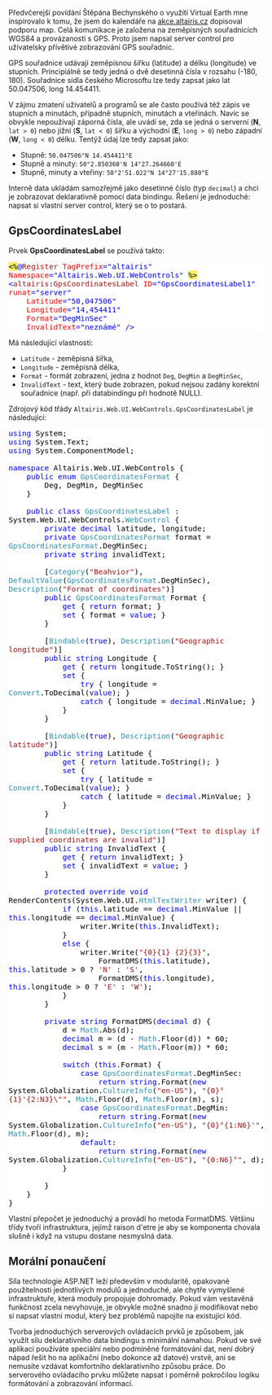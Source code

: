 <!-- dcterms:identifier = aspnetcz#114 -->
<!-- dcterms:title = Server control pro zobrazování GPS souřadnic -->
<!-- dcterms:abstract = Předvčerejší povídání Štěpána Bechynského o využití Virtual Earth mne inspirovalo k tomu, že jsem do kalendáře na akce.altairis.cz dopisoval podporu map. Celá komunikace je založena na zeměpisných souřadnicích WGS84 a provázanosti s GPS. Proto jsem napsal server control pro uživatelsky přívětivé zobrazování GPS souřadnic. -->
<!-- np9:categoryId = 1 -->
<!-- x4w:category = IT -->
<!-- np9:authorId = 1 -->
<!-- np9:authorEmail = michal.valasek@altairis.cz -->
<!-- dcterms:creator = Michal Altair Valášek -->
<!-- dcterms:created = 2006-10-12T01:16:30.427+02:00 -->
<!-- dcterms:dateAccepted = 2006-10-12T01:16:30.427+02:00 -->

 <p>Předvčerejší povídání Štěpána Bechynského o využití Virtual Earth mne inspirovalo k tomu, že jsem do kalendáře na <a href="http://akce.altairis.cz/">akce.altairis.cz</a> dopisoval podporu map. Celá komunikace je založena na zeměpisných souřadnicích WGS84 a provázanosti s GPS. Proto jsem napsal server control pro uživatelsky přívětivé zobrazování GPS souřadnic.</p><p>GPS souřadnice udávají zeměpisnou šířku (latitude) a délku (longitude) ve stupních. Principiálně se tedy jedná o dvě desetinná čísla v rozsahu (-180, 180). Souřadnice sídla českého Microsoftu lze tedy zapsat jako lat 50.047506, long 14.454411.</p><p>V zájmu zmatení uživatelů a programů se ale často používá též zápis ve stupních a minutách, případně stupních, minutách a vteřinách. Navíc se obvykle nepoužívají záporná čísla, ale uvádí se, zda se jedná o serverní (<strong>N</strong>, <code>lat &gt; 0</code>) nebo jižní (<strong>S</strong>, <code>lat &lt; 0</code>) šířku a východní (<strong>E</strong>, <code>long &gt; 0</code>) nebo západní (<strong>W</strong>, <code>long &lt; 0</code>) délku. Tentýž údaj lze tedy zapsat jako:</p><ul><li><span id="ctl00_ContentPlaceHolder1_GpsCoordinatesLabel1">Stupně: <code>50.047506°N 14.454411°E</code></span></li><li><span></span><span id="ctl00_ContentPlaceHolder1_GpsCoordinatesLabel2">Stupně a minuty: <code>50°2.850360'N 14°27.264660'E</code></span></li><li><span></span><span id="ctl00_ContentPlaceHolder1_GpsCoordinatesLabel3">Stupně, minuty a vteřiny: <code>50°2'51.022"N 14°27'15.880"E</code></span></li></ul><p>Interně data ukládám samozřejmě jako desetinné číslo (typ <code>decimal</code>) a chci je zobrazovat deklarativně pomocí data bindingu. Řešení je jednoduché: napsat si vlastní server control, který se o to postará.</p><h2>GpsCoordinatesLabel</h2><p>Prvek <strong>GpsCoordinatesLabel</strong> se používá takto:</p><div style="FONT-SIZE: 11pt; BACKGROUND: white; COLOR: black; FONT-FAMILY: Consolas, Monospace"><p style="MARGIN: 0px"><span style="COLOR: blue"></span><span style="BACKGROUND: #ffee62">&lt;%</span><span style="COLOR: blue">@</span><span style="COLOR: #a31515">Register</span> <span style="COLOR: red">TagPrefix</span><span style="COLOR: blue">="altairis"</span> <span style="COLOR: red">Namespace</span><span style="COLOR: blue">="Altairis.Web.UI.WebControls"</span> <span style="BACKGROUND: #ffee62">%&gt;</span></p><p style="MARGIN: 0px"><span style="COLOR: blue">&lt;</span><span style="COLOR: #a31515">altairis</span><span style="COLOR: blue">:</span><span style="COLOR: #a31515">GpsCoordinatesLabel</span> <span style="COLOR: red">ID</span><span style="COLOR: blue">="GpsCoordinatesLabel1"</span> <span style="COLOR: red">runat</span><span style="COLOR: blue">="server"</span></p><p style="MARGIN: 0px">    <span style="COLOR: red">Latitude</span><span style="COLOR: blue">="50,047506"</span> </p><p style="MARGIN: 0px">    <span style="COLOR: red">Longitude</span><span style="COLOR: blue">="14,454411"</span> </p><p style="MARGIN: 0px">    <span style="COLOR: red">Format</span><span style="COLOR: blue">="DegMinSec"</span> </p><p style="MARGIN: 0px">    <span style="COLOR: red">InvalidText</span><span style="COLOR: blue">="neznámé"</span> <span style="COLOR: blue">/&gt;</span></p></div><!--EndFragment--><p>Má následující vlastnosti:</p><ul><li><code>Latitude</code> - zeměpisná šířka,</li><li><code>Longitude</code> - zeměpisná délka,</li><li><code>Format</code> - formát zobrazení, jedna z hodnot <code>Deg</code>, <code>DegMin</code> a <code>DegMinSec</code>,</li><li><code>InvalidText</code> - text, který bude zobrazen, pokud nejsou zadány korektní souřadnice (např. při databindingu při hodnotě NULL).</li></ul><p>Zdrojový kód třády <code>Altairis.Web.UI.WebControls.GpsCoordinatesLabel</code> je následující:  </p><div style="FONT-SIZE: 11pt; BACKGROUND: white; COLOR: black; FONT-FAMILY: Consolas, Monospace"><p style="MARGIN: 0px"><span style="COLOR: blue">using</span> System;</p><p style="MARGIN: 0px"><span style="COLOR: blue">using</span> System.Text;</p><p style="MARGIN: 0px"><span style="COLOR: blue">using</span> System.ComponentModel;</p><p style="MARGIN: 0px"> </p><p style="MARGIN: 0px"><span style="COLOR: blue">namespace</span> Altairis.Web.UI.WebControls {</p><p style="MARGIN: 0px">    <span style="COLOR: blue">public</span> <span style="COLOR: blue">enum</span> <span style="COLOR: #2b91af">GpsCoordinatesFormat</span> {</p><p style="MARGIN: 0px">        Deg, DegMin, DegMinSec</p><p style="MARGIN: 0px">    }</p><p style="MARGIN: 0px"> </p><p style="MARGIN: 0px">    <span style="COLOR: blue">public</span> <span style="COLOR: blue">class</span> <span style="COLOR: #2b91af">GpsCoordinatesLabel</span> : System.Web.UI.WebControls.<span style="COLOR: #2b91af">WebControl</span> {</p><p style="MARGIN: 0px">        <span style="COLOR: blue">private</span> <span style="COLOR: blue">decimal</span> latitude, longitude;</p><p style="MARGIN: 0px">        <span style="COLOR: blue">private</span> <span style="COLOR: #2b91af">GpsCoordinatesFormat</span> format = <span style="COLOR: #2b91af">GpsCoordinatesFormat</span>.DegMinSec;</p><p style="MARGIN: 0px">        <span style="COLOR: blue">private</span> <span style="COLOR: blue">string</span> invalidText;</p><p style="MARGIN: 0px"> </p><p style="MARGIN: 0px">        [<span style="COLOR: #2b91af">Category</span>(<span style="COLOR: #a31515">"Beahvior"</span>), <span style="COLOR: #2b91af">DefaultValue</span>(<span style="COLOR: #2b91af">GpsCoordinatesFormat</span>.DegMinSec), <span style="COLOR: #2b91af">Description</span>(<span style="COLOR: #a31515">"Format of coordinates"</span>)]</p><p style="MARGIN: 0px">        <span style="COLOR: blue">public</span> <span style="COLOR: #2b91af">GpsCoordinatesFormat</span> Format {</p><p style="MARGIN: 0px">            <span style="COLOR: blue">get</span> { <span style="COLOR: blue">return</span> format; }</p><p style="MARGIN: 0px">            <span style="COLOR: blue">set</span> { format = <span style="COLOR: blue">value</span>; }</p><p style="MARGIN: 0px">        }</p><p style="MARGIN: 0px"> </p><p style="MARGIN: 0px">        [<span style="COLOR: #2b91af">Bindable</span>(<span style="COLOR: blue">true</span>), <span style="COLOR: #2b91af">Description</span>(<span style="COLOR: #a31515">"Geographic longitude"</span>)]</p><p style="MARGIN: 0px">        <span style="COLOR: blue">public</span> <span style="COLOR: blue">string</span> Longitude {</p><p style="MARGIN: 0px">            <span style="COLOR: blue">get</span> { <span style="COLOR: blue">return</span> longitude.ToString(); }</p><p style="MARGIN: 0px">            <span style="COLOR: blue">set</span> {</p><p style="MARGIN: 0px">                <span style="COLOR: blue">try</span> { longitude = <span style="COLOR: #2b91af">Convert</span>.ToDecimal(<span style="COLOR: blue">value</span>); }</p><p style="MARGIN: 0px">                <span style="COLOR: blue">catch</span> { longitude = <span style="COLOR: blue">decimal</span>.MinValue; }</p><p style="MARGIN: 0px">            }</p><p style="MARGIN: 0px">        }</p><p style="MARGIN: 0px"> </p><p style="MARGIN: 0px">        [<span style="COLOR: #2b91af">Bindable</span>(<span style="COLOR: blue">true</span>), <span style="COLOR: #2b91af">Description</span>(<span style="COLOR: #a31515">"Geographic latitude"</span>)]</p><p style="MARGIN: 0px">        <span style="COLOR: blue">public</span> <span style="COLOR: blue">string</span> Latitude {</p><p style="MARGIN: 0px">            <span style="COLOR: blue">get</span> { <span style="COLOR: blue">return</span> latitude.ToString(); }</p><p style="MARGIN: 0px">            <span style="COLOR: blue">set</span> {</p><p style="MARGIN: 0px">                <span style="COLOR: blue">try</span> { latitude = <span style="COLOR: #2b91af">Convert</span>.ToDecimal(<span style="COLOR: blue">value</span>); }</p><p style="MARGIN: 0px">                <span style="COLOR: blue">catch</span> { latitude = <span style="COLOR: blue">decimal</span>.MinValue; }</p><p style="MARGIN: 0px">            }</p><p style="MARGIN: 0px">        }</p><p style="MARGIN: 0px"> </p><p style="MARGIN: 0px">        [<span style="COLOR: #2b91af">Bindable</span>(<span style="COLOR: blue">true</span>), <span style="COLOR: #2b91af">Description</span>(<span style="COLOR: #a31515">"Text to display if supplied coordinates are invalid"</span>)]</p><p style="MARGIN: 0px">        <span style="COLOR: blue">public</span> <span style="COLOR: blue">string</span> InvalidText {</p><p style="MARGIN: 0px">            <span style="COLOR: blue">get</span> { <span style="COLOR: blue">return</span> invalidText; }</p><p style="MARGIN: 0px">            <span style="COLOR: blue">set</span> { invalidText = <span style="COLOR: blue">value</span>; }</p><p style="MARGIN: 0px">        }</p><p style="MARGIN: 0px"> </p><p style="MARGIN: 0px">        <span style="COLOR: blue">protected</span> <span style="COLOR: blue">override</span> <span style="COLOR: blue">void</span> RenderContents(System.Web.UI.<span style="COLOR: #2b91af">HtmlTextWriter</span> writer) {</p><p style="MARGIN: 0px">            <span style="COLOR: blue">if</span> (<span style="COLOR: blue">this</span>.latitude == <span style="COLOR: blue">decimal</span>.MinValue || <span style="COLOR: blue">this</span>.longitude == <span style="COLOR: blue">decimal</span>.MinValue) {</p><p style="MARGIN: 0px">                writer.Write(<span style="COLOR: blue">this</span>.InvalidText);</p><p style="MARGIN: 0px">            }</p><p style="MARGIN: 0px">            <span style="COLOR: blue">else</span> {</p><p style="MARGIN: 0px">                writer.Write(<span style="COLOR: #a31515">"{0}{1} {2}{3}"</span>,</p><p style="MARGIN: 0px">                    FormatDMS(<span style="COLOR: blue">this</span>.latitude), <span style="COLOR: blue">this</span>.latitude &gt; 0 ? <span style="COLOR: #a31515">'N'</span> : <span style="COLOR: #a31515">'S'</span>,</p><p style="MARGIN: 0px">                    FormatDMS(<span style="COLOR: blue">this</span>.longitude), <span style="COLOR: blue">this</span>.longitude &gt; 0 ? <span style="COLOR: #a31515">'E'</span> : <span style="COLOR: #a31515">'W'</span>);</p><p style="MARGIN: 0px">            }</p><p style="MARGIN: 0px">        }</p><p style="MARGIN: 0px"> </p><p style="MARGIN: 0px">        <span style="COLOR: blue">private</span> <span style="COLOR: blue">string</span> FormatDMS(<span style="COLOR: blue">decimal</span> d) {</p><p style="MARGIN: 0px">            d = <span style="COLOR: #2b91af">Math</span>.Abs(d);</p><p style="MARGIN: 0px">            <span style="COLOR: blue">decimal</span> m = (d - <span style="COLOR: #2b91af">Math</span>.Floor(d)) * 60;</p><p style="MARGIN: 0px">            <span style="COLOR: blue">decimal</span> s = (m - <span style="COLOR: #2b91af">Math</span>.Floor(m)) * 60;</p><p style="MARGIN: 0px"> </p><p style="MARGIN: 0px">            <span style="COLOR: blue">switch</span> (<span style="COLOR: blue">this</span>.Format) {</p><p style="MARGIN: 0px">                <span style="COLOR: blue">case</span> <span style="COLOR: #2b91af">GpsCoordinatesFormat</span>.DegMinSec:</p><p style="MARGIN: 0px">                    <span style="COLOR: blue">return</span> <span style="COLOR: blue">string</span>.Format(<span style="COLOR: blue">new</span> System.Globalization.<span style="COLOR: #2b91af">CultureInfo</span>(<span style="COLOR: #a31515">"en-US"</span>), <span style="COLOR: #a31515">"{0}°{1}'{2:N3}\""</span>, <span style="COLOR: #2b91af">Math</span>.Floor(d), <span style="COLOR: #2b91af">Math</span>.Floor(m), s);</p><p style="MARGIN: 0px">                <span style="COLOR: blue">case</span> <span style="COLOR: #2b91af">GpsCoordinatesFormat</span>.DegMin:</p><p style="MARGIN: 0px">                    <span style="COLOR: blue">return</span> <span style="COLOR: blue">string</span>.Format(<span style="COLOR: blue">new</span> System.Globalization.<span style="COLOR: #2b91af">CultureInfo</span>(<span style="COLOR: #a31515">"en-US"</span>), <span style="COLOR: #a31515">"{0}°{1:N6}'"</span>, <span style="COLOR: #2b91af">Math</span>.Floor(d), m);</p><p style="MARGIN: 0px">                <span style="COLOR: blue">default</span>:</p><p style="MARGIN: 0px">                    <span style="COLOR: blue">return</span> <span style="COLOR: blue">string</span>.Format(<span style="COLOR: blue">new</span> System.Globalization.<span style="COLOR: #2b91af">CultureInfo</span>(<span style="COLOR: #a31515">"en-US"</span>), <span style="COLOR: #a31515">"{0:N6}°"</span>, d);</p><p style="MARGIN: 0px">            }</p><p style="MARGIN: 0px"> </p><p style="MARGIN: 0px">        }</p><p style="MARGIN: 0px">    }</p><p style="MARGIN: 0px">}</p></div><p>Vlastní přepočet je jednoduchý a provádí ho metoda FormatDMS. Většinu třídy tvoří infrastruktura, jejímž raison d'etre je aby se komponenta chovala slušně i když na vstupu dostane nesmyslná data.</p><h2>Morální ponaučení</h2><p>Síla technologie ASP.NET leží především v modularitě, opakované použitelnosti jednotlivých modulů a jednoduché, ale chytře vymyšlené infrastruktuře, která moduly propojuje dohromady. Pokud vám vestavěná funkčnost zcela nevyhovuje, je obvykle možné snadno ji modifikovat nebo si napsat vlastní modul, který bez problémů napojíte na existující kód.</p><p>Tvorba jednoduchých serverových ovládacích prvků je způsobem, jak využít sílu deklarativního data bindingu s minimální námahou. Pokud ve své aplikaci používáte speciální nebo podmíněné formátování dat, není dobrý nápad řešit ho na aplikační (nebo dokonce až datové) vrstvě, ani se nemusíte vzdávat komfortního deklarativního způsobu práce. Do serverového ovládacího prvku mlůžete napsat i poměrně pokročilou logiku formátování a zobrazování informací.</p>